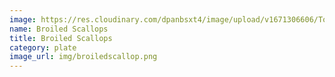 ```yaml
---
image: https://res.cloudinary.com/dpanbsxt4/image/upload/v1671306606/Tonys/BroiledScallop_z8gtck.png
name: Broiled Scallops
title: Broiled Scallops
category: plate
image_url: img/broiledscallop.png
---
```

